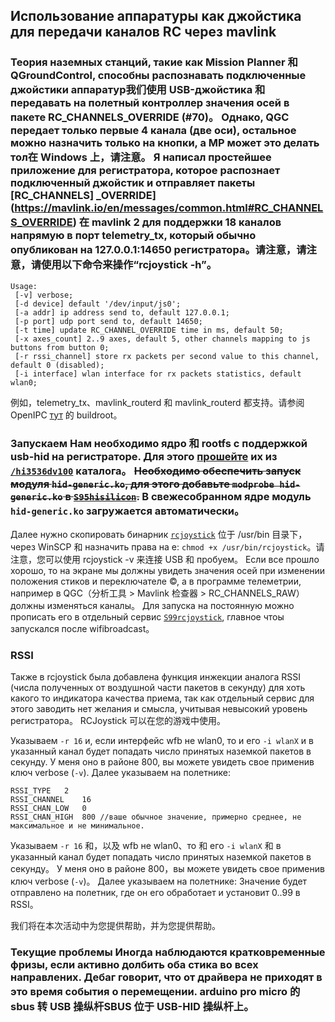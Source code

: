 ## Использование аппаратуры как джойстика для передачи каналов RC через mavlink

### Теория наземных станций, такие как Mission Planner 和 QGroundControl, способны распознавать подключенные джойстики аппаратур我们使用 USB-джойстика 和 передавать на полетный контроллер значения осей в пакете RC_CHANNELS_OVERRIDE (#70)。 Однако, QGC передает только первые 4 канала (две оси), остальное можно назначить только на кнопки, а MP может это делать тол在 Windows 上，请注意。 Я написал простейшее приложение для регистратора, которое распознает подключенный джойстик и отправляет пакеты [RC_CHANNELS] _OVERRIDE](https://mavlink.io/en/messages/common.html#RC_CHANNELS_OVERRIDE) 在 mavlink 2 для поддержки 18 каналов напрямую в порт telemetry_tx, который обычно опубликован на 127.0.0.1:14650 регистратора。请注意，请注意，请使用以下命令来操作“rcjoystick -h”。

```
Usage:
 [-v] verbose;
 [-d device] default '/dev/input/js0';
 [-a addr] ip address send to, default 127.0.0.1;
 [-p port] udp port send to, default 14650;
 [-t time] update RC_CHANNEL_OVERRIDE time in ms, default 50;
 [-x axes_count] 2..9 axes, default 5, other channels mapping to js buttons from button 0;
 [-r rssi_channel] store rx packets per second value to this channel, default 0 (disabled);
 [-i interface] wlan interface for rx packets statistics, default wlan0;

```

例如，telemetry_tx、mavlink_routerd 和 mavlink_routerd 都支持。请参阅 OpenIPC [тут](rcjoystick) 的 buildroot。

### Запускаем Нам необходимо ядро​​ 和 rootfs с поддержкой usb-hid на регистраторе. Для этого [прошейте](notes_start_hi3536ev100) их из [`/hi3536dv100`](hi3536dv100) каталога。 ~~Необходимо обеспечить запуск модуля `hid-generic.ko`, для этого добавьте `modprobe hid-generic.ko` в [`S95hisilicon`](hi3536dv100/etc/init.d/S95hisilicon).~~ В свежесобранном ядре модуль` hid-generic.ko` загружается автоматически。

Далее нужно скопировать бинарник [`rcjoystick`](hi3536dv100/usr/bin/rcjoystick) 位于 /usr/bin 目录下，через WinSCP 和 назначить права на е: `chmod +x /usr/bin/rcjoystick`。请注意，您可以使用 rcjoystick -v 来连接 USB 和 пробуем。 Если все прошло хорошо, то на экране мы должны увидеть значения осей при изменении положения стиков и переключателе ©, а в программе телеметрии, например в QGC（分析工具 > Mavlink 检查器 > RC_CHANNELS_RAW） должны изменяться каналы。 Для запуска на постоянную можно прописать его в отдельный сервис [`S99rcjoystick`](hi3536dv100/etc/init.d/S99rcjoystick), главное чтоы запускался после wifibroadcast。

### RSSI

Также в rcjoystick была добавлена функция инжекции аналога RSSI (числа полученных от воздушной части пакетов в секунду) для хоть какого то индикатора качества приема, так как отдельный сервис для этого заводить нет желания и смысла, учитывая невысокий уровень регистратора。 RCJoystick 可以在您的游戏中使用。

Указываем `-r 16` и, если интерфейс wfb не wlan0, то и его `-i wlanX` и в указанный канал будет попадать число принятых наземкой пакетов в секунду. У меня оно в районе 800, вы можете увидеть свое применив ключ verbose (`-v`). Далее указываем на полетнике:
```
RSSI_TYPE	2
RSSI_CHANNEL	16
RSSI_CHAN_LOW	0
RSSI_CHAN_HIGH	800 //ваше обычное значение, примерно среднее, не максимальное и не минимальное.
```
Указываем `-r 16` 和，以及 wfb не wlan0、то 和 его `-i wlanX` 和 в указанный канал будет попадать число принятых наземкой пакетов в секунду。 У меня оно в районе 800，вы можете увидеть свое применив ключ verbose (`-v`)。 Далее указываем на полетнике: Значение будет отправлено на полетник, где он его обработает и установит 0..99 в RSSI。

我们将在本次活动中为您提供帮助，并为您提供帮助。

### Текущие проблемы Иногда наблюдаются кратковременные фризы, если активно долбить оба стика во всех направлених. Дебаг говорит, что от драйвера не приходят в это время события о перемещении. arduino pro micro 的 sbus 转 USB 操纵杆SBUS 位于 USB-HID 操纵杆上。

